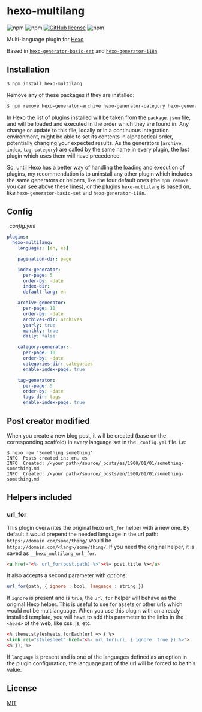 # hexo-multilang

![npm](https://img.shields.io/npm/dt/hexo-multilang)
![npm](https://img.shields.io/npm/dw/hexo-multilang)
[![GitHub license](https://img.shields.io/github/license/neverbot/hexo-multilang)](https://github.com/neverbot/hexo-multilang/blob/master/license.md)
![npm](https://img.shields.io/npm/v/hexo-multilang)

Multi-language plugin for [Hexo](https://github.com/hexojs/hexo)

Based in [`hexo-generator-basic-set`](https://github.com/zyzyz/hexo-generator-basic-set) and [`hexo-generator-i18n`](https://github.com/Jamling/hexo-generator-i18n).

## Installation

``` bash
$ npm install hexo-multilang
```

Remove any of these packages if they are installed:
``` bash
$ npm remove hexo-generator-archive hexo-generator-category hexo-generator-index hexo-generator-tag hexo-generator-basic-set hexo-generator-i18n
```

In Hexo the list of plugins installed will be taken from the `package.json` file, and will be loaded and executed in the order which they are found in. Any change or update to this file, locally or in a continuous integration environment, might be able to set its contents in alphabetical order, potentially changing your expected results. As the generators (`archive`, `index`, `tag`, `category`) are called by the same name in every plugin, the last plugin which uses them will have precedence.

So, until Hexo has a better way of handling the loading and execution of plugins, my recommendation is to uninstall any other plugin which includes the same generators or helpers, like the four default ones (the `npm remove` you can see above these lines), or the plugins `hexo-multilang` is based on, like `hexo-generator-basic-set` and `hexo-generator-i18n`.

## Config

*_config.yml*
``` yaml
plugins:
  hexo-multilang:
    languages: [en, es]  

    pagination-dir: page

    index-generator:
      per-page: 5
      order-by: -date
      index-dir: 
      default-lang: en

    archive-generator:
      per-page: 10
      order-by: -date
      archives-dir: archives
      yearly: true
      monthly: true
      daily: false

    category-generator:
      per-page: 10
      order-by: -date
      categories-dir: categories
      enable-index-page: true

    tag-generator:
      per-page: 5
      order-by: -date
      tags-dir: tags
      enable-index-page: true
```

## Post creator modified

When you create a new blog post, it will be created (base on the corresponding scaffold) in every language set in the `_config.yml` file. i.e:

```
$ hexo new 'Something something'
INFO  Posts created in: en, es
INFO  Created: /<your path>/source/_posts/es/1900/01/01/something-something.md
INFO  Created: /<your path>/source/_posts/en/1900/01/01/something-something.md
```

## Helpers included

### url_for

This plugin overwrites the original hexo `url_for` helper with a new one. By default it would prepend the needed language in the url path:  `https://domain.com/some/thing/` would be `https://domain.com/<lang>/some/thing/`.
If you need the original helper, it is saved as `__hexo_multilang_url_for`.

``` html
<a href="<%- url_for(post.path) %>"><%= post.title %></a>
```

It also accepts a second parameter with options:
``` js
url_for(path, { ignore : bool, language : string })
```
If `ignore` is present and is `true`, the `url_for` helper will behave as the original Hexo helper. This is useful to use for assets or other urls which would not be multilanguage. When you use this plugin with an already installed template, you will have to add this parameter to the links in the `<head>` of the web, like css, js, etc.

``` html
<% theme.stylesheets.forEach(url => { %>
<link rel="stylesheet" href="<%- url_for(url, { ignore: true }) %>">
<% }); %>
```

If `language` is present and is one of the languages defined as an option in the plugin configuration, the language part of the url will be forced to be this value.

## License

[MIT](https://opensource.org/licenses/MIT)
